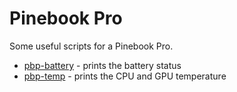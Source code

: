 # Pinebook Pro

Some useful scripts for a Pinebook Pro.

* [pbp-battery](pbp-battery) - prints the battery status
* [pbp-temp](php-temp) - prints the CPU and GPU temperature
